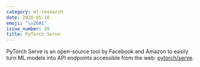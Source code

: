 ```yaml
---
category: ml-research
date: 2020-05-10
emoji: "\u26A1"
issue_number: 39
title: PyTorch Serve
---
```


PyTorch Serve is an open-source tool by Facebook and Amazon to easily turn ML models into API endpoints accessible from the web: [pytorch/serve](https://github.com/pytorch/serve?utm_campaign=Dynamically%20Typed&utm_medium=email&utm_source=Revue%20newsletter).